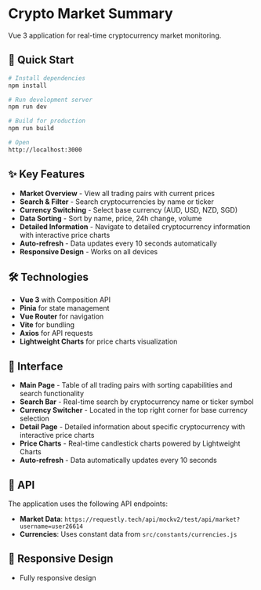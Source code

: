 # Crypto Market Summary

Vue 3 application for real-time cryptocurrency market monitoring.

## 🚀 Quick Start

```bash
# Install dependencies
npm install

# Run development server
npm run dev

# Build for production
npm run build

# Open
http://localhost:3000
```

## ✨ Key Features

- **Market Overview** - View all trading pairs with current prices
- **Search & Filter** - Search cryptocurrencies by name or ticker
- **Currency Switching** - Select base currency (AUD, USD, NZD, SGD)
- **Data Sorting** - Sort by name, price, 24h change, volume
- **Detailed Information** - Navigate to detailed cryptocurrency information with interactive price charts
- **Auto-refresh** - Data updates every 10 seconds automatically
- **Responsive Design** - Works on all devices

## 🛠️ Technologies

- **Vue 3** with Composition API
- **Pinia** for state management
- **Vue Router** for navigation
- **Vite** for bundling
- **Axios** for API requests
- **Lightweight Charts** for price charts visualization

## 📱 Interface

- **Main Page** - Table of all trading pairs with sorting capabilities and search functionality
- **Search Bar** - Real-time search by cryptocurrency name or ticker symbol
- **Currency Switcher** - Located in the top right corner for base currency selection
- **Detail Page** - Detailed information about specific cryptocurrency with interactive price charts
- **Price Charts** - Real-time candlestick charts powered by Lightweight Charts
- **Auto-refresh** - Data automatically updates every 10 seconds

## 🔧 API

The application uses the following API endpoints:

- **Market Data**: `https://requestly.tech/api/mockv2/test/api/market?username=user26614`
- **Currencies**: Uses constant data from `src/constants/currencies.js`

## 📱 Responsive Design

- Fully responsive design
